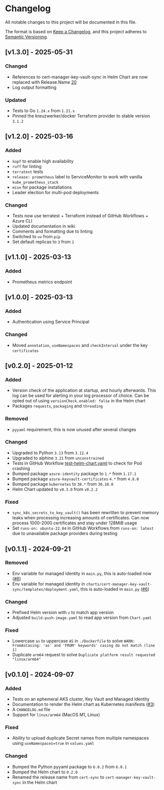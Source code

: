 # Changelog

All notable changes to this project will be documented in this file.

The format is based on [Keep a Changelog](https://keepachangelog.com/en/1.1.0/),
and this project adheres to [Semantic Versioning](https://semver.org/spec/v2.0.0.html).

## [v1.3.0] - 2025-05-31

### Changed

- References to cert-manager-key-vault-sync in Helm Chart are now replaced with Release.Name [20](https://github.com/rdvansloten/cert-manager-key-vault-sync/issues/20)
- Log output formatting

### Updated

- Tests to Go `1.24.x` from `1.21.x`
- Pinned the kreuzwerker/docker Terraform provider to stable version `3.1.2`

## [v1.2.0] - 2025-03-16

### Added

- `kopf` to enable high availability
- `ruff` for linting
- `terratest` tests
- `release: prometheus` label to ServiceMonitor to work with vanilla `kube_prometheus_stack`
- `mise` for package installations
- Leader election for multi-pod deployments

### Changed

- Tests now use terratest + Terraform instead of GitHub Workflows + Azure CLI
- Updated documentation in wiki
- Comments and formatting due to linting
- Switched to `uv` from `pip`
- Set default replicas to `3` from `1`

## [v1.1.0] - 2025-03-13

### Added

- Prometheus metrics endpoint

## [v1.0.0] - 2025-03-13

### Added

- Authentication using Service Principal

### Changed

- Moved `annotation`, `useNamespaces` and `checkInterval` under the key `certificates`

## [v0.2.0] - 2025-01-12

### Added

- Version check of the application at startup, and hourly afterwards. This log can be used for alerting in your log processor of choice. Can be opted out of using `versionCheck.enabled: false` in the Helm chart
- Packages `requests`, `packaging` and `threading`

### Removed

- `pyyaml` requirement, this is now unused after several changes

### Changed

- Upgraded to Python `3.13` from `3.12.4`
- Upgraded to alphine `3.21` from `unconstrained`
- Tests in GitHub Workflow [test-helm-chart.yaml](./.github/workflows/test-helm-chart.yaml) to check for Pod crashing
- Bumped package `azure-identity` package to `1.*` from `1.17.1`
- Bumped package `azure-keyvault-certificates` `4.*` from `4.8.0`
- Bumped package `kubernetes` to `30.*` from `30.10.0`
- Helm Chart updated to `v0.3.0` from `v0.2.2`

### Fixed

- `sync_k8s_secrets_to_key_vault()` has been rewritten to prevent memory leaks when processing increasing amounts of certificates. Can now process 1000-2000 certificates and stay under 128MiB usage
- Set `runs-on: ubuntu-22.04` in GitHub Workflows from `runs-on: latest` due to unavailable package providers during testing

## [v0.1.1] - 2024-09-21

### Removed

- Env variable for managed identity in `main.py`, this is auto-loaded now ([#6](https://github.com/rdvansloten/cert-manager-key-vault-sync/issues/6))
- Env variable for managed identity in `charts/cert-manager-key-vault-sync/templates/deployment.yaml`, this is auto-loaded in `main.py` ([#6](https://github.com/rdvansloten/cert-manager-key-vault-sync/issues/6))

### Changed

- Prefixed Helm version with `v` to match app version
- Adjusted `build-push-image.yaml` to read app version from `Chart.yaml`

### Fixed

- Lowercase `as` to uppercase `AS` in `./Dockerfile` to solve `WARN: FromAsCasing: 'as' and 'FROM' keywords' casing do not match (line 1)`
- Duplicate `arm64` request to solve `Duplicate platform result requested "linux/arm64"`

## [v0.1.0] - 2024-09-07

### Added

- Tests on an ephemeral AKS cluster, Key Vault and Managed Identity
- Documentation to render the Helm chart as Kubernetes manifests ([#3](https://github.com/rdvansloten/cert-manager-key-vault-sync/issues/3))
- A `CHANGELOG.md` file
- Support for `linux/arm64` (MacOS M1, Linux)

### Fixed

- Ability to upload duplicate Secret names from multiple namespaces using `useNamespaces=true` in `values.yaml`

### Changed

- Bumped the Python pyyaml package to `6.0.2` from `6.0.1`
- Bumped the Helm chart to `0.2.0`
- Renamed the release name from `cert-sync` to `cert-manager-key-vault-sync` in the Helm chart
